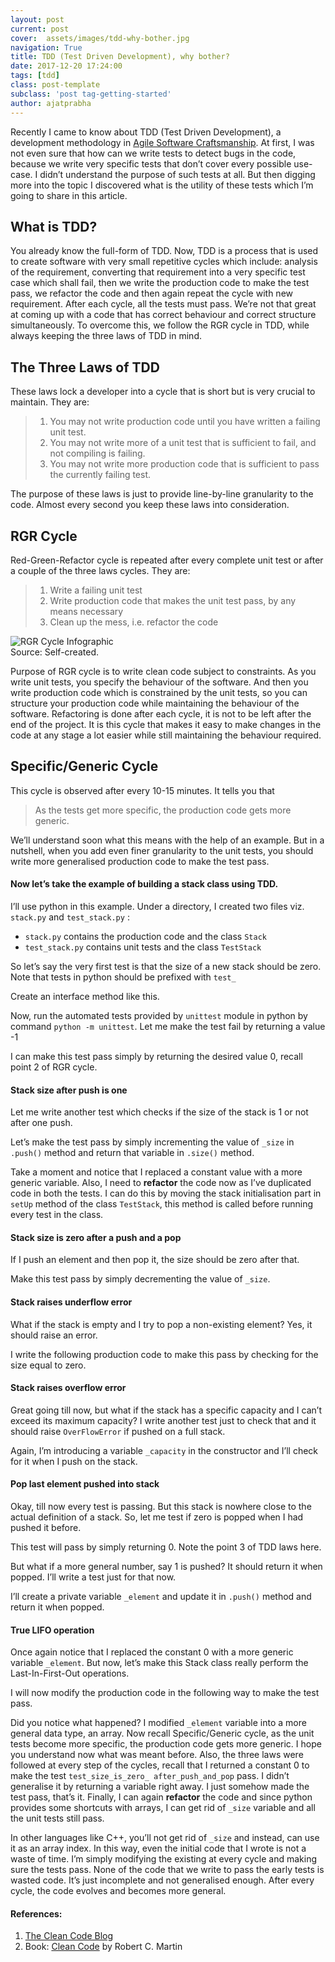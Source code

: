 ```yaml
---
layout: post
current: post
cover:  assets/images/tdd-why-bother.jpg
navigation: True
title: TDD (Test Driven Development), why bother?
date: 2017-12-20 17:24:00
tags: [tdd]
class: post-template
subclass: 'post tag-getting-started'
author: ajatprabha
---
```


Recently I came to know about TDD (Test Driven Development), a development methodology in [Agile Software Craftsmanship](http://ajatprabha.in/2017/12/12/sdlc-waterfall-vs-agile). At first, I was not even sure that how can we write tests to detect bugs in the code, because we write very specific tests that don’t cover every possible use-case. I didn’t understand the purpose of such tests at all. But then digging more into the topic I discovered what is the utility of these tests which I’m going to share in this article.

## What is TDD?

You already know the full-form of TDD. Now, TDD is a process that is used to create software with very small repetitive cycles which include: analysis of the requirement, converting that requirement into a very specific test case which shall fail, then we write the production code to make the test pass, we refactor the code and then again repeat the cycle with new requirement. After each cycle, all the tests must pass. We’re not that great at coming up with a code that has correct behaviour and correct structure simultaneously. To overcome this, we follow the RGR cycle in TDD, while always keeping the three laws of TDD in mind.

## The Three Laws of TDD

These laws lock a developer into a cycle that is short but is very crucial to maintain. They are:

> 1.  You may not write production code until you have written a failing unit test.
> 2.  You may not write more of a unit test that is sufficient to fail, and not compiling is failing.
> 3.  You may not write more production code that is sufficient to pass the currently failing test.

The purpose of these laws is just to provide line-by-line granularity to the code. Almost every second you keep these laws into consideration.

## RGR Cycle

Red-Green-Refactor cycle is repeated after every complete unit test or after a couple of the three laws cycles. They are:

> 1.  Write a failing unit test
> 2.  Write production code that makes the unit test pass, by any means necessary
> 3.  Clean up the mess, i.e. refactor the code

![RGR
Cycle
Infographic](http://ajatprabha.in/assets/images/RGR-cycle-300x300.png)  
Source: Self-created.

Purpose of RGR cycle is to write clean code subject to constraints. As you write unit tests, you specify the behaviour of the software. And then you write production code which is constrained by the unit tests, so you can structure your production code while maintaining the behaviour of the software. Refactoring is done after each cycle, it is not to be left after the end of the project. It is this cycle that makes it easy to make changes in the code at any stage a lot easier while still maintaining the behaviour required.

## Specific/Generic Cycle

This cycle is observed after every 10-15 minutes. It tells you that

> As the tests get more specific, the production code gets more generic.

We’ll understand soon what this means with the help of an example. But in a nutshell, when you add even finer granularity to the unit tests, you should write more generalised production code to make the test pass.

#### Now let’s take the example of building a stack class using TDD.

I’ll use python in this example. Under a directory, I created two files viz. `stack.py` and `test_stack.py` :

*   `stack.py` contains the production code and the class `Stack`
*   `test_stack.py` contains unit tests and the class `TestStack`

So let’s say the very first test is that the size of a new stack should be zero. Note that tests in python should be prefixed with `test_`  

<script src="https://gist.github.com/b2f80bc33796ed79fe7c79879d508b82.js?file=base-test-stack.py"> </script>  

Create an interface method like this.  

<script src="https://gist.github.com/b2f80bc33796ed79fe7c79879d508b82.js?file=base-stack.py"> </script>  

Now, run the automated tests provided by `unittest` module in python by command `python -m unittest`. Let me make the test fail by returning a value -1  

<script src="https://gist.github.com/b2f80bc33796ed79fe7c79879d508b82.js?file=stack-size-fail.py"> </script>  

I can make this test pass simply by returning the desired value 0, recall point 2 of RGR cycle.  

<script src="https://gist.github.com/b2f80bc33796ed79fe7c79879d508b82.js?file=stack-size-pass.py"> </script>  

#### Stack size after push is one

Let me write another test which checks if the size of the stack is 1 or not after one push.  

<script src="https://gist.github.com/b2f80bc33796ed79fe7c79879d508b82.js?file=test-one-push-stack.py"> </script>  

Let’s make the test pass by simply incrementing the value of `_size` in `.push()` method and return that variable in `.size()` method.  

<script src="https://gist.github.com/b2f80bc33796ed79fe7c79879d508b82.js?file=one-push-stack.py"> </script>  

Take a moment and notice that I replaced a constant value with a more generic variable. Also, I need to **refactor** the code now as I’ve duplicated code in both the tests. I can do this by moving the stack initialisation part in `setUp` method of the class `TestStack`, this method is called before running every test in the class.  

<script src="https://gist.github.com/b2f80bc33796ed79fe7c79879d508b82.js?file=refactor-duplicate-code.py"> </script>  

#### Stack size is zero after a push and a pop

If I push an element and then pop it, the size should be zero after that.  

<script src="https://gist.github.com/b2f80bc33796ed79fe7c79879d508b82.js?file=stack-size-fail.py"> </script>  

Make this test pass by simply decrementing the value of `_size`.  

<script src="https://gist.github.com/b2f80bc33796ed79fe7c79879d508b82.js?file=push-pop-stack.py"> </script>  

#### Stack raises underflow error

What if the stack is empty and I try to pop a non-existing element? Yes, it should raise an error.  

<script src="https://gist.github.com/b2f80bc33796ed79fe7c79879d508b82.js?file=test-underflow-pop-stack.py"> </script>  

I write the following production code to make this pass by checking for the size equal to zero.  

<script src="https://gist.github.com/b2f80bc33796ed79fe7c79879d508b82.js?file=underflow-stack.py"> </script>  

#### Stack raises overflow error

Great going till now, but what if the stack has a specific capacity and I can’t exceed its maximum capacity? I write another test just to check that and it should raise `OverFlowError` if pushed on a full stack.  

<script src="https://gist.github.com/b2f80bc33796ed79fe7c79879d508b82.js?file=test-overflow-stack.py"> </script>  

Again, I’m introducing a variable `_capacity` in the constructor and I’ll check for it when I push on the stack.  

<script src="https://gist.github.com/b2f80bc33796ed79fe7c79879d508b82.js?file=overflow-stack.py"> </script>  

#### Pop last element pushed into stack

Okay, till now every test is passing. But this stack is nowhere close to the actual definition of a stack. So, let me test if zero is popped when I had pushed it before.  

<script src="https://gist.github.com/b2f80bc33796ed79fe7c79879d508b82.js?file=test-pop-zero-when-pushed-zero.py"> </script>  

This test will pass by simply returning 0\. Note the point 3 of TDD laws here.  

<script src="https://gist.github.com/b2f80bc33796ed79fe7c79879d508b82.js?file=stack-pop-zero-when-pushed-zero.py"> </script>  

But what if a more general number, say 1 is pushed? It should return it when popped. I’ll write a test just for that now.  

<script src="https://gist.github.com/b2f80bc33796ed79fe7c79879d508b82.js?file=test-pop-one-when-pushed-one.py"> </script>  

I’ll create a private variable `_element` and update it in `.push()` method and return it when popped.  

<script src="https://gist.github.com/b2f80bc33796ed79fe7c79879d508b82.js?file=stack-pop-one-when-pushed-one.py"> </script>  

#### True LIFO operation

Once again notice that I replaced the constant 0 with a more generic variable `_element`. But now, let’s make this Stack class really perform the Last-In-First-Out operations.  

<script src="https://gist.github.com/b2f80bc33796ed79fe7c79879d508b82.js?file=test-lifo-operation.py"> </script>  

I will now modify the production code in the following way to make the test pass.  

<script src="https://gist.github.com/b2f80bc33796ed79fe7c79879d508b82.js?file=lifo-stack.py"> </script>  

Did you notice what happened? I modified `_element` variable into a more general data type, an array. Now recall Specific/Generic cycle, as the unit tests become more specific, the production code gets more generic. I hope you understand now what was meant before. Also, the three laws were followed at every step of the cycles, recall that I returned a constant 0 to make the test `test_size_is_zero_ after_push_and_pop` pass. I didn’t generalise it by returning a variable right away. I just somehow made the test pass, that’s it. Finally, I can again **refactor** the code and since python provides some shortcuts with arrays, I can get rid of `_size` variable and all the unit tests still pass.  

<script src="https://gist.github.com/b2f80bc33796ed79fe7c79879d508b82.js?file=refactor-lifo-stack.py"> </script>  

In other languages like C++, you’ll not get rid of `_size` and instead, can use it as an array index. In this way, even the initial code that I wrote is not a waste of time. I’m simply modifying the existing at every cycle and making sure the tests pass. None of the code that we write to pass the early tests is wasted code. It’s just incomplete and not generalised enough. After every cycle, the code evolves and becomes more general.

#### References:

1.  [The Clean Code Blog](http://blog.cleancoder.com/uncle-bob/2014/12/17/TheCyclesOfTDD.html)
2.  Book: [Clean Code](https://books.google.co.in/books?isbn=0132350882) by Robert C. Martin